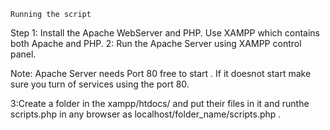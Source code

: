 	Running the script

Step 
1: Install the  Apache WebServer and PHP. Use XAMPP which contains both Apache and PHP.
2: Run the Apache Server using XAMPP control panel.
		
		
Note: Apache Server needs Port 80 free to start . If it doesnot start
 make sure you turn of services using the port 80.
		

3:Create a folder in the xampp/htdocs/ and put their files in it and runthe scripts.php in any browser as localhost/folder_name/scripts.php .
